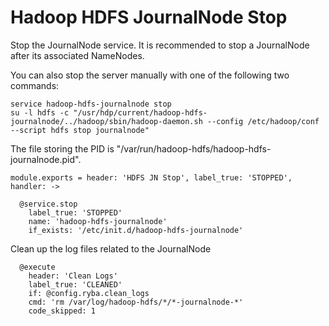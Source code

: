 
# Hadoop HDFS JournalNode Stop

Stop the JournalNode service. It is recommended to stop a JournalNode after its
associated NameNodes.

You can also stop the server manually with one of the following two commands:

```
service hadoop-hdfs-journalnode stop
su -l hdfs -c "/usr/hdp/current/hadoop-hdfs-journalnode/../hadoop/sbin/hadoop-daemon.sh --config /etc/hadoop/conf --script hdfs stop journalnode"
```

The file storing the PID is "/var/run/hadoop-hdfs/hadoop-hdfs-journalnode.pid".

    module.exports = header: 'HDFS JN Stop', label_true: 'STOPPED', handler: ->

      @service.stop
        label_true: 'STOPPED'
        name: 'hadoop-hdfs-journalnode'
        if_exists: '/etc/init.d/hadoop-hdfs-journalnode'    

Clean up the log files related to the JournalNode

      @execute
        header: 'Clean Logs'
        label_true: 'CLEANED'
        if: @config.ryba.clean_logs
        cmd: 'rm /var/log/hadoop-hdfs/*/*-journalnode-*'
        code_skipped: 1
